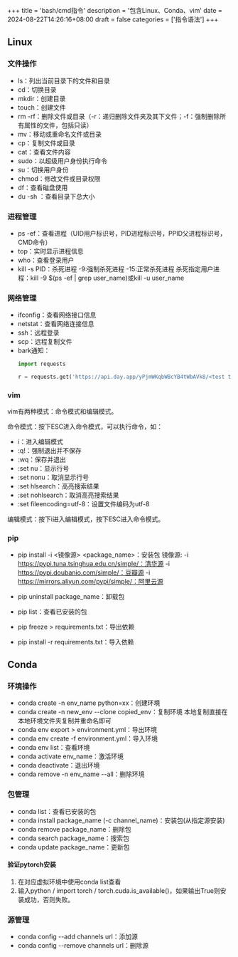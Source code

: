 +++
title = 'bash/cmd指令'
description = '包含Linux、Conda、vim'
date = 2024-08-22T14:26:16+08:00
draft = false
categories = ['指令语法']
+++

## Linux
### 文件操作
- ls：列出当前目录下的文件和目录
- cd：切换目录
- mkdir：创建目录
- touch：创建文件
- rm -rf：删除文件或目录（-r：递归删除文件夹及其下文件；-f：强制删除所有属性的文件，包括只读）
- mv：移动或重命名文件或目录
- cp：复制文件或目录
- cat：查看文件内容
- sudo：以超级用户身份执行命令
- su：切换用户身份
- chmod：修改文件或目录权限
- df：查看磁盘使用
- du -sh <directory>：查看目录下总大小

### 进程管理
- ps -ef：查看进程（UID用户标识号，PID进程标识号，PPID父进程标识号，CMD命令）
- top：实时显示进程信息
- who：查看登录用户
- kill -s PID：杀死进程
    -9:强制杀死进程
    -15:正常杀死进程
    杀死指定用户进程：kill -9 $(ps -ef | grep user_name)或kill -u user_name

### 网络管理
- ifconfig：查看网络接口信息
- netstat：查看网络连接信息
- ssh：远程登录
- scp：远程复制文件
- bark通知：
    ```python
    import requests

    r = requests.get('https://api.day.app/yPjmWKqbWBcYB4tWbAVk8/<test title>/<test content>/?group=<wow1>/?level=timeSensitive')
    ```

### vim
vim有两种模式：命令模式和编辑模式。

命令模式：按下ESC进入命令模式，可以执行命令，如：
- i：进入编辑模式
- :q!：强制退出并不保存
- :wq：保存并退出
- :set nu：显示行号
- :set nonu：取消显示行号
- :set hlsearch：高亮搜索结果
- :set nohlsearch：取消高亮搜索结果
- :set fileencoding=utf-8：设置文件编码为utf-8

编辑模式：按下i进入编辑模式，按下ESC进入命令模式。

### pip
- pip install -i <镜像源> <package_name>：安装包
    镜像源:
    -i https://pypi.tuna.tsinghua.edu.cn/simple/：清华源
    -i https://pypi.doubanio.com/simple/：豆瓣源
    -i https://mirrors.aliyun.com/pypi/simple/：阿里云源

- pip uninstall package_name：卸载包
- pip list：查看已安装的包
- pip freeze > requirements.txt：导出依赖
- pip install -r requirements.txt：导入依赖

## Conda
### 环境操作
- conda create -n env_name python=xx：创建环境
- conda create -n new_env --clone copied_env：复制环境
    本地复制直接在本地环境文件夹复制并重命名即可
- conda env export > environment.yml：导出环境
- conda env create -f environment.yml：导入环境
- conda env list：查看环境
- conda activate env_name：激活环境
- conda deactivate：退出环境
- conda remove -n env_name --all：删除环境

### 包管理
- conda list：查看已安装的包
- conda install package_name (-c channel_name)：安装包(从指定源安装)
- conda remove package_name：删除包
- conda search package_name：搜索包
- conda update package_name：更新包

#### 验证pytorch安装
1. 在对应虚拟环境中使用conda list查看
2. 输入python / import torch / torch.cuda.is_available()，如果输出True则安装成功，否则失败。

### 源管理
- conda config --add channels url：添加源
- conda config --remove channels url：删除源
